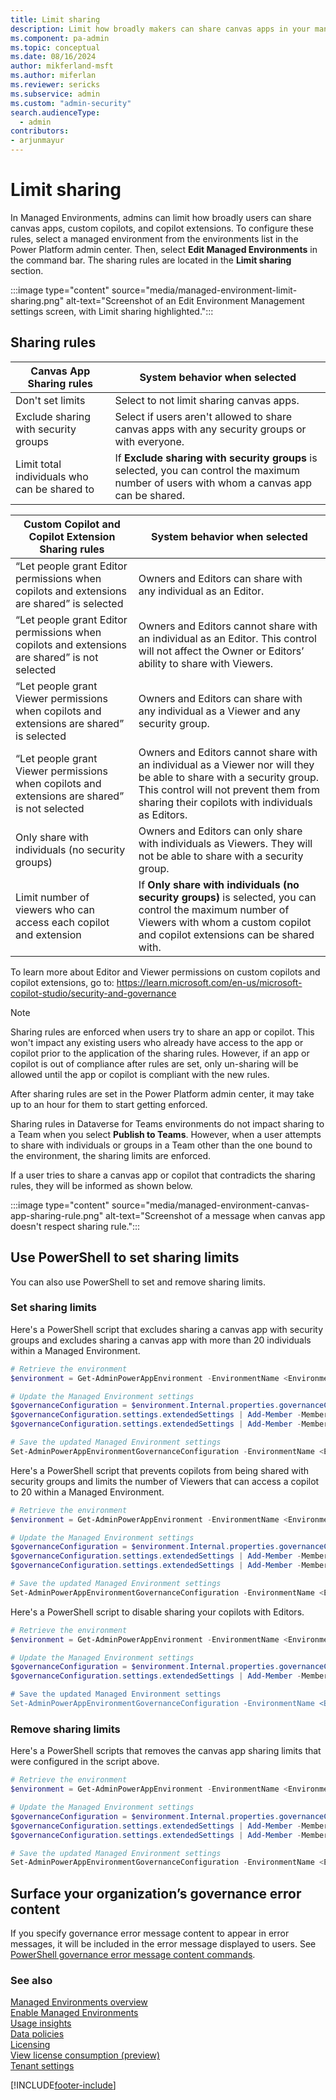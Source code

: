 ```yaml
---
title: Limit sharing 
description: Limit how broadly makers can share canvas apps in your managed environments.
ms.component: pa-admin
ms.topic: conceptual
ms.date: 08/16/2024
author: mikferland-msft 
ms.author: miferlan
ms.reviewer: sericks
ms.subservice: admin
ms.custom: "admin-security"
search.audienceType: 
  - admin
contributors:
- arjunmayur
---
```

# Limit sharing 

<!-- https://go.microsoft.com/fwlink/?linkid=2194484 and 2211538 -->

In Managed Environments, admins can limit how broadly users can share canvas apps, custom copilots, and copilot extensions. To configure these rules, select a managed environment from the environments list in the Power Platform admin center. Then, select **Edit Managed Environments** in the command bar. The sharing rules are located in the **Limit sharing** section.

:::image type="content" source="media/managed-environment-limit-sharing.png" alt-text="Screenshot of an Edit Environment Management settings screen, with Limit sharing highlighted.":::

## Sharing rules

| Canvas App Sharing rules | System behavior when selected |
| --- | --- |
| Don't set limits | Select to not limit sharing canvas apps. |
| Exclude sharing with security groups | Select if users aren't allowed to share canvas apps with any security groups or with everyone. |
| Limit total individuals who can be shared to | If **Exclude sharing with security groups** is selected, you can control the maximum number of users with whom a canvas app can be shared. |

| Custom Copilot and Copilot Extension Sharing rules | System behavior when selected |
| --- | --- |
| “Let people grant Editor permissions when copilots and extensions are shared” is selected | Owners and Editors can share with any individual as an Editor. |
| “Let people grant Editor permissions when copilots and extensions are shared” is not selected | Owners and Editors cannot share with an individual as an Editor. This control will not affect the Owner or Editors’ ability to share with Viewers. |
| “Let people grant Viewer permissions when copilots and extensions are shared” is selected | Owners and Editors can share with any individual as a Viewer and any security group. |
| “Let people grant Viewer permissions when copilots and extensions are shared” is not selected | Owners and Editors cannot share with an individual as a Viewer nor will they be able to share with a security group. This control will not prevent them from sharing their copilots with individuals as Editors. |
| Only share with individuals (no security groups) | Owners and Editors can only share with individuals as Viewers. They will not be able to share with a security group. |
| Limit number of viewers who can access each copilot and extension | If **Only share with individuals (no security groups)** is selected, you can control the maximum number of Viewers with whom a custom copilot and copilot extensions can be shared with. |

To learn more about Editor and Viewer permissions on custom copilots and copilot extensions, go to: https://learn.microsoft.com/en-us/microsoft-copilot-studio/security-and-governance


> [!NOTE]
> Sharing rules are enforced when users try to share an app or copilot. This won't impact any existing users who already have access to the app or copilot prior to the application of the sharing rules. However, if an app or copilot is out of compliance after rules are set, only un-sharing will be allowed until the app or copilot is compliant with the new rules.
> 
> After sharing rules are set in the Power Platform admin center, it may take up to an hour for them to start getting enforced.
>
> Sharing rules in Dataverse for Teams environments do not impact sharing to a Team when you select **Publish to Teams**. However, when a user attempts to share with individuals or groups in a Team other than the one bound to the environment, the sharing limits are enforced. 

If a user tries to share a canvas app or copilot that contradicts the sharing rules, they will be informed as shown below.

:::image type="content" source="media/managed-environment-canvas-app-sharing-rule.png" alt-text="Screenshot of a message when canvas app doesn't respect sharing rule.":::

## Use PowerShell to set sharing limits

You can also use PowerShell to set and remove sharing limits.

### Set sharing limits

Here's a PowerShell script that excludes sharing a canvas app with security groups and excludes sharing a canvas app with more than 20 individuals within a Managed Environment.

```powershell
# Retrieve the environment
$environment = Get-AdminPowerAppEnvironment -EnvironmentName <EnvironmentId>

# Update the Managed Environment settings
$governanceConfiguration = $environment.Internal.properties.governanceConfiguration
$governanceConfiguration.settings.extendedSettings | Add-Member -MemberType NoteProperty -Name 'limitSharingMode' -Value "excludeSharingToSecurityGroups" -Force
$governanceConfiguration.settings.extendedSettings | Add-Member -MemberType NoteProperty -Name 'maxLimitUserSharing' -Value "20" -Force

# Save the updated Managed Environment settings
Set-AdminPowerAppEnvironmentGovernanceConfiguration -EnvironmentName <EnvironmentId> -UpdatedGovernanceConfiguration $governanceConfiguration
```

Here's a PowerShell script that prevents copilots from being shared with security groups and limits the number of Viewers that can access a copilot to 20 within a Managed Environment.

```powershell
# Retrieve the environment
$environment = Get-AdminPowerAppEnvironment -EnvironmentName <EnvironmentId>

# Update the Managed Environment settings
$governanceConfiguration = $environment.Internal.properties.governanceConfiguration
$governanceConfiguration.settings.extendedSettings | Add-Member -MemberType NoteProperty -Name 'bot-limitSharingMode' -Value "ExcludeSharingToSecurityGroups" -Force
$governanceConfiguration.settings.extendedSettings | Add-Member -MemberType NoteProperty -Name 'bot-maxLimitUserSharing' -Value "20" -Force

# Save the updated Managed Environment settings
Set-AdminPowerAppEnvironmentGovernanceConfiguration -EnvironmentName <EnvironmentId> -UpdatedGovernanceConfiguration $governanceConfiguration
```

Here's a PowerShell script to disable sharing your copilots with Editors.

```powershell
# Retrieve the environment
$environment = Get-AdminPowerAppEnvironment -EnvironmentName <EnvironmentId>

# Update the Managed Environment settings
$governanceConfiguration = $environment.Internal.properties.governanceConfiguration
$governanceConfiguration.settings.extendedSettings | Add-Member -MemberType NoteProperty -Name 'bot-authoringSharindgDisabled -Value True -Force

# Save the updated Managed Environment settings
Set-AdminPowerAppEnvironmentGovernanceConfiguration -EnvironmentName <EnvironmentId> -UpdatedGovernanceConfiguration $governanceConfiguration
```
### Remove sharing limits

Here's a PowerShell scripts that removes the canvas app sharing limits that were configured in the script above.

```powershell
# Retrieve the environment
$environment = Get-AdminPowerAppEnvironment -EnvironmentName <EnvironmentId>

# Update the Managed Environment settings
$governanceConfiguration = $environment.Internal.properties.governanceConfiguration
$governanceConfiguration.settings.extendedSettings | Add-Member -MemberType NoteProperty -Name 'limitSharingMode' -Value "noLimit" -Force
$governanceConfiguration.settings.extendedSettings | Add-Member -MemberType NoteProperty -Name 'maxLimitUserSharing' -Value "-1" -Force

# Save the updated Managed Environment settings
Set-AdminPowerAppEnvironmentGovernanceConfiguration -EnvironmentName <EnvironmentId> -UpdatedGovernanceConfiguration $governanceConfiguration
```

## Surface your organization’s governance error content 
If you specify governance error message content to appear in error messages, it will be included in the error message displayed to users. See [PowerShell governance error message content commands](powerapps-powershell.md#governance-error-message-content-commands).

### See also
[Managed Environments overview](managed-environment-overview.md) <br />
[Enable Managed Environments](managed-environment-enable.md)  <br />
[Usage insights](managed-environment-usage-insights.md)  <br />
[Data policies](managed-environment-data-policies.md) <br />
[Licensing](managed-environment-licensing.md) <br />
[View license consumption (preview)](view-license-consumption-issues.md) <br />
[Tenant settings](tenant-settings.md) 



[!INCLUDE[footer-include](../includes/footer-banner.md)]
